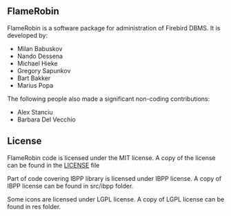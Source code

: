 FlameRobin
---------------------------
FlameRobin is a software package for administration of Firebird DBMS. It is
developed by:

* Milan Babuskov
* Nando Dessena
* Michael Hieke
* Gregory Sapunkov
* Bart Bakker
* Marius Popa


The following people also made a significant non-coding contributions:

* Alex Stanciu
* Barbara Del Vecchio

License
---------------------------
FlameRobin code is licensed under the MIT license.
A copy of the license can be found in the [LICENSE](https://github.com/mariuz/flamerobin/blob/master/LICENSE) file

Part of code covering IBPP library is licensed under IBPP license.
A copy of IBPP license can be found in src/ibpp folder.

Some icons are licensed under LGPL license.
A copy of LGPL license can be found in res folder.
